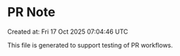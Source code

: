 # PR Note

Created at: Fri 17 Oct 2025 07:04:46 UTC

This file is generated to support testing of PR workflows.
